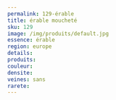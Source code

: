 ```yaml
---
permalink: 129-érable
title: érable moucheté
sku: 129
image: /img/produits/default.jpg
essence: érable
region: europe
details: 
produits: 
couleur: 
densite: 
veines: sans
rarete: 
---
```

